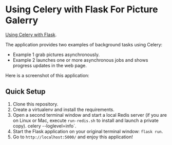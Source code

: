 Using Celery with Flask For Picture Galerry
=======================

[Using Celery with Flask](http://celeryproject.org).

The application provides two examples of background tasks using Celery:

- Example 1 grab pictures asynchronously.
- Example 2 launches one or more asynchronous jobs and shows progress updates in the web page.

Here is a screenshot of this application:


Quick Setup
-----------

1. Clone this repository.
2. Create a virtualenv and install the requirements.
3. Open a second terminal window and start a local Redis server (if you are on Linux or Mac, execute `run-redis.sh` to install and launch a private copy).
celery --loglevel=info`.
4. Start the Flask application on your original terminal window: `flask run`.
5. Go to `http://localhost:5000/` and enjoy this application!


